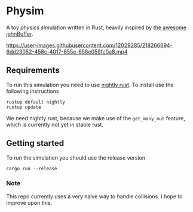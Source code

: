 # Physim

A toy *phy*sics *sim*ulation written in Rust, heavily inspired by [the awesome johnBuffer](https://www.youtube.com/watch?v=lS_qeBy3aQI).


https://user-images.githubusercontent.com/12029285/218266694-6dd23052-458c-4017-855e-658e059fc0a8.mp4



## Requirements
To run this simulation you need to use [nightly rust](https://doc.rust-lang.org/book/appendix-07-nightly-rust.html). To install use the following instructions
```
rustup default nightly
rustup update
```

We need nightly rust, because we make use of the `get_many_mut` feature, which is currently not yet in stable rust.

## Getting started
To run the simulation you should use the release version
```
cargo run --release
```

### Note
This repo currently uses a very naive way to handle collisions. I hope to improve upon this.
